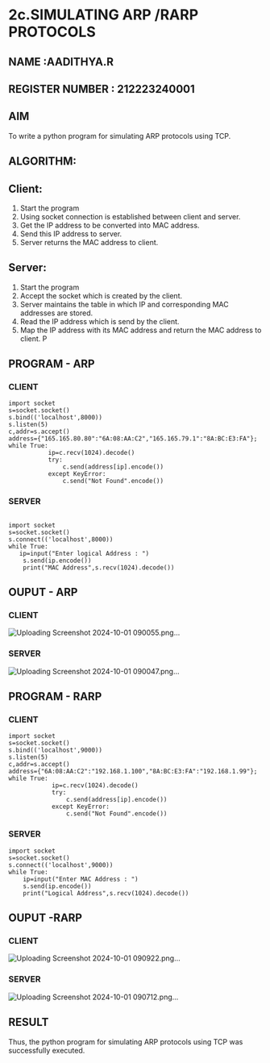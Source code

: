 # 2c.SIMULATING ARP /RARP PROTOCOLS

## NAME :AADITHYA.R
## REGISTER NUMBER : 212223240001

## AIM
To write a python program for simulating ARP protocols using TCP.
## ALGORITHM:
## Client:
1. Start the program
2. Using socket connection is established between client and server.
3. Get the IP address to be converted into MAC address.
4. Send this IP address to server.
5. Server returns the MAC address to client.
## Server:
1. Start the program
2. Accept the socket which is created by the client.
3. Server maintains the table in which IP and corresponding MAC addresses are
stored.
4. Read the IP address which is send by the client.
5. Map the IP address with its MAC address and return the MAC address to client.
P
## PROGRAM - ARP
 ### CLIENT
 ```
import socket 
s=socket.socket() 
s.bind(('localhost',8000)) 
s.listen(5) 
c,addr=s.accept() 
address={"165.165.80.80":"6A:08:AA:C2","165.165.79.1":"8A:BC:E3:FA"}; 
while True: 
            ip=c.recv(1024).decode() 
            try: 
                c.send(address[ip].encode()) 
            except KeyError: 
                c.send("Not Found".encode())
```
### SERVER
```

import socket 
s=socket.socket() 
s.connect(('localhost',8000)) 
while True:
   ip=input("Enter logical Address : ") 
    s.send(ip.encode()) 
    print("MAC Address",s.recv(1024).decode()) 
```
## OUPUT - ARP
### CLIENT
![Uploading Screenshot 2024-10-01 090055.png…]()

### SERVER
![Uploading Screenshot 2024-10-01 090047.png…]()


## PROGRAM - RARP
### CLIENT 
```
import socket 
s=socket.socket() 
s.bind(('localhost',9000)) 
s.listen(5) 
c,addr=s.accept() 
address={"6A:08:AA:C2":"192.168.1.100","8A:BC:E3:FA":"192.168.1.99"}; 
while True: 
            ip=c.recv(1024).decode() 
            try: 
                c.send(address[ip].encode()) 
            except KeyError: 
                c.send("Not Found".encode())      
```

### SERVER
```
import socket 
s=socket.socket() 
s.connect(('localhost',9000)) 
while True: 
    ip=input("Enter MAC Address : ")
    s.send(ip.encode()) 
    print("Logical Address",s.recv(1024).decode())
```

## OUPUT -RARP
### CLIENT
![Uploading Screenshot 2024-10-01 090922.png…]()

### SERVER
![Uploading Screenshot 2024-10-01 090712.png…]()


## RESULT
Thus, the python program for simulating ARP protocols using TCP was successfully 
executed.
